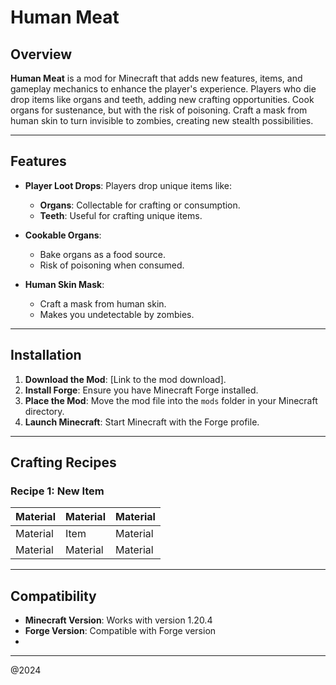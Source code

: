 # Human Meat

## Overview
**Human Meat** is a mod for Minecraft that adds new features, items, and gameplay mechanics to enhance the player's experience. Players who die drop items like organs and teeth, adding new crafting opportunities. Cook organs for sustenance, but with the risk of poisoning. Craft a mask from human skin to turn invisible to zombies, creating new stealth possibilities. 

---

## Features

- **Player Loot Drops**: Players drop unique items like:
  - **Organs**: Collectable for crafting or consumption.
  - **Teeth**: Useful for crafting unique items.

- **Cookable Organs**:
  - Bake organs as a food source.
  - Risk of poisoning when consumed.

- **Human Skin Mask**:
  - Craft a mask from human skin.
  - Makes you undetectable by zombies.

---

## Installation
1. **Download the Mod**: [Link to the mod download].
2. **Install Forge**: Ensure you have Minecraft Forge installed.
3. **Place the Mod**: Move the mod file into the `mods` folder in your Minecraft directory.
4. **Launch Minecraft**: Start Minecraft with the Forge profile.

---

## Crafting Recipes
### Recipe 1: New Item
| Material | Material | Material |
|----------|----------|----------|
| Material | Item     | Material |
| Material | Material | Material |

---

## Compatibility
- **Minecraft Version**: Works with version 1.20.4
- **Forge Version**: Compatible with Forge version
- 

---


@2024
